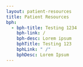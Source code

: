 ```yaml
---
layout: patient-resources
title: Patient Resources
bph:
  - bph-title: Testing 1234
    bph-link: /
    bph-desc: Lorem ipsum
    bphTitle: Testing 123
    bphLink: " /"
    bphDesc: Lorem Ipsum
---
```

